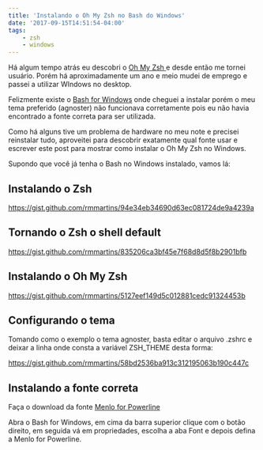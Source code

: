 ```yaml
---
title: 'Instalando o Oh My Zsh no Bash do Windows'
date: '2017-09-15T14:51:54-04:00'
tags:
    - zsh
    - windows
---
```


Há algum tempo atrás eu descobri o [Oh My Zsh ](http://ohmyz.sh)e desde então me tornei usuário. Porém há aproximadamente um ano e meio mudei de emprego e passei a utilizar WIndows no desktop.

Felizmente existe o [Bash for Windows](https://msdn.microsoft.com/en-us/commandline/wsl/install_guide) onde cheguei a instalar porém o meu tema preferido (agnoster) não funcionava corretamente pois eu não havia encontrado a fonte correta para ser utilizada.

Como há alguns tive um problema de hardware no meu note e precisei reinstalar tudo, aproveitei para descobrir exatamente qual fonte usar e escrever este post para mostrar como instalar o Oh My Zsh no Windows.

Supondo que você já tenha o Bash no Windows instalado, vamos lá:

## Instalando o Zsh

https://gist.github.com/rmmartins/94e34eb34690d63ec081724de9a4239a

## Tornando o Zsh o shell default

https://gist.github.com/rmmartins/835206ca3bf45e7f68d8d5f8b2901bfb

## Instalando o Oh My Zsh

https://gist.github.com/rmmartins/5127eef149d5c012881cedc91324453b

## Configurando o tema

Tomando como o exemplo o tema agnoster, basta editar o arquivo .zshrc e deixar a linha onde consta a variável ZSH\_THEME desta forma:

https://gist.github.com/rmmartins/58bd2536ba913c312195063b190c447c

## Instalando a fonte correta

Faça o download da fonte [Menlo for Powerline](https://github.com/abertsch/Menlo-for-Powerline/raw/master/Menlo%20for%20Powerline.ttf)

Abra o Bash for Windows, em cima da barra superior clique com o botão direito, em seguida vá em propriedades, escolha a aba Font e depois defina a Menlo for Powerline.

